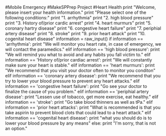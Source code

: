 #Mobile Emergency
#MakeSPPrep Project
#Heart Health
print "Welcome, please insert your health information."
print "Please select one of the following conditions:"
print "1. arrhythmia"
print "2. high blood pressure"
print "3. History of/prior cardic arrest"
print "4. heart murmurs"
print "5. coronary hartry disease"
print "6. congestive heart failure"
print "7. periphial artery disease"
print "8. stroke"
print "9. prior heart attack"
print "10. cogenital heart disease"
information = raw_input()
if information == 'arrhythmia':
    print "We will monitor you heart rate, in case of emergency, we will contact the paramedics."
elif information == 'high blood pressure':
    print "We will remind you what to avoid and any habits you fall victim to."
elif information == 'History of/prior cardiac arrest':
    print "We will constantly make sure your heart is stable."
elif information == 'heart murmurs':
    print "We recommend that you visit your doctor often to monitor you conditon"
elif information == 'coronary artery disease':
    print "We recommend that you try to lower your blood pressure to prevent any heart attacks." 
elif information == 'congestive heart failure':
    print "Go see your doctor to finalize the cause of you problem."
elif information == 'periphial artery disease':
    print "Lessen use of tobacco, get more exercise, eat healthy."
elif information == 'stroke':
    print "Go take blood thinners as well as tPa."
elif information == 'prior heart attacks':
    print "What is recommended is that you take aspirin to prevent blood clots that could lead to a heart attack."
elif information == 'cogenital heart disease':
    print "what you should do is to lower your blood pressure by any means"
else:
    print "I'm sorry, that is not an option."
